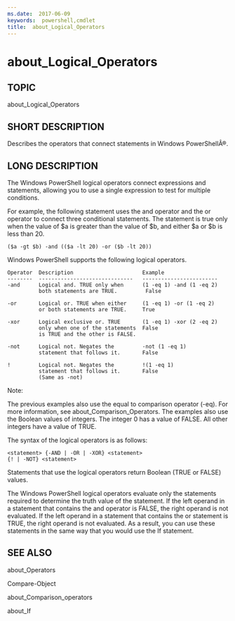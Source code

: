 ```yaml
---
ms.date:  2017-06-09
keywords:  powershell,cmdlet
title:  about_Logical_Operators
---
```


# about_Logical_Operators
## TOPIC  
 about\_Logical\_Operators  
  
## SHORT DESCRIPTION  
 Describes the operators that connect statements in Windows PowerShellÂ®.  
  
## LONG DESCRIPTION  
 The Windows PowerShell logical operators connect expressions and statements, allowing you to use a single expression to test for multiple conditions.  
  
 For example, the following statement uses the and operator and the or operator to connect three conditional statements. The statement is true only when the value of $a is greater than the value of $b, and either $a or $b is less than 20.  
  
```  
($a -gt $b) -and (($a -lt 20) -or ($b -lt 20))  
```  
  
 Windows PowerShell supports the following logical operators.  
  
```  
Operator  Description                      Example  
--------  ------------------------------   ------------------------  
-and      Logical and. TRUE only when      (1 -eq 1) -and (1 -eq 2)   
          both statements are TRUE.         False  
  
-or       Logical or. TRUE when either     (1 -eq 1) -or (1 -eq 2)   
          or both statements are TRUE.     True  
  
-xor      Logical exclusive or. TRUE       (1 -eq 1) -xor (2 -eq 2)  
          only when one of the statements  False   
          is TRUE and the other is FALSE.  
  
-not      Logical not. Negates the         -not (1 -eq 1)  
          statement that follows it.       False  
  
!         Logical not. Negates the         !(1 -eq 1)  
          statement that follows it.       False  
          (Same as -not)  
```  
  
 Note:  
  
 The previous examples also use the equal to comparison operator \(\-eq\). For more information, see about\_Comparison\_Operators. The examples also use the Boolean values of integers. The integer 0 has a value of FALSE. All other integers have a value of TRUE.  
  
 The syntax of the logical operators is as follows:  
  
```  
<statement> {-AND | -OR | -XOR} <statement>  
{! | -NOT} <statement>  
```  
  
 Statements that use the logical operators return Boolean \(TRUE or FALSE\) values.  
  
 The Windows PowerShell logical operators evaluate only the statements required to determine the truth value of the statement. If the left operand in a statement that contains the and operator is FALSE, the right operand is not evaluated. If the left operand in a statement that contains the or statement is TRUE, the right operand is not evaluated. As a result, you can use these statements in the same way that you would use the If statement.  
  
## SEE ALSO  
 about\_Operators  
  
 Compare\-Object  
  
 about\_Comparison\_operators  
  
 about\_If

